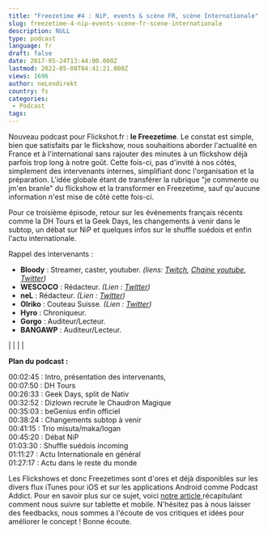 ```yaml
---
title: "Freezetime #4 : NiP, events & scène FR, scène Internationale"
slug: freezetime-4-nip-events-scene-fr-scene-internationale
description: NULL
type: podcast
language: fr
draft: false
date: 2017-05-24T13:44:00.000Z
lastmod: 2022-05-08T04:41:21.000Z
views: 1696
author: neLendirekt
country: fs
categories:
 - Podcast
tags:
---
```

Nouveau podcast pour Flickshot.fr : **le Freezetime**. Le constat est simple, bien que satisfaits par le flickshow, nous souhaitions aborder l'actualité en France et à l'international sans rajouter des minutes à un flickshow déjà parfois trop long à notre goût. Cette fois-ci, pas d'invité à nos côtés, simplement des intervenants internes, simplifiant donc l'organisation et la préparation. L'idée globale étant de transférer la rubrique "je commente ou jm'en branle" du flickshow et la transformer en Freezetime, sauf qu'aucune information n'est mise de côté cette fois-ci.

Pour ce troisième épisode, retour sur les événements français récents comme la DH Tours et la Geek Days, les changements à venir dans le subtop, un débat sur NiP et quelques infos sur le shuffle suédois et enfin l'actu internationale.

Rappel des intervenants :

* **Bloody** : Streamer, caster, youtuber. _(liens: [Twitch](https://www.twitch.tv/bloodysusu%5F), [Chaine youtube](https://www.youtube.com/channel/UCC0NyiY%5FPHwuLtmH5hloHUw), [Twitter](https://twitter.com/bloodySuSu))_
* **WESCOCO** : Rédacteur. _(Lien : [Twitter](https://twitter.com/WESCOCO%5F))_
* **neL** : Rédacteur. _(Lien : [Twitter](https://twitter.com/neLendirekt))_
* **Olriko** : Couteau Suisse. _(Lien : [Twitter](https://twitter.com/Olriko%5F42))_
* **Hyro** : Chroniqueur.
* **Gorgo** : Auditeur/Lecteur.
* **BANGAWP** : Auditeur/Lecteur.

|  |
|  |

  
**Plan du podcast :**

00:02:45 : Intro, présentation des intervenants,  
00:07:50 : DH Tours  
00:26:33 : Geek Days, split de Nativ  
00:32:52 : Dizlown recrute le Chaudron Magique  
00:35:03 : beGenius enfin officiel  
00:38:24 : Changements subtop à venir  
00:41:15 : Trio misuta/maka/logan  
00:45:20 : Débat NiP  
01:03:30 : Shuffle suédois incoming  
01:11:27 : Actu Internationale en général  
01:27:17 : Actu dans le reste du monde

Les Flickshows et donc Freezetimes sont d'ores et déjà disponibles sur les divers flux iTunes pour iOS et sur les applications Android comme Podcast Addict. Pour en savoir plus sur ce sujet, voici [notre article ](/flash/comment-ecouter-le-flickshow-sur-telephone-et-tablette/209)récapitulant comment nous suivre sur tablette et mobile. N'hésitez pas à nous laisser des feedbacks, nous sommes à l'écoute de vos critiques et idées pour améliorer le concept ! Bonne écoute.
